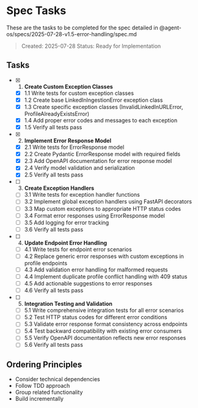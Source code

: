 # Spec Tasks

These are the tasks to be completed for the spec detailed in @agent-os/specs/2025-07-28-v1.5-error-handling/spec.md

> Created: 2025-07-28
> Status: Ready for Implementation

## Tasks

- [x] 1. **Create Custom Exception Classes**
    - [x] 1.1 Write tests for custom exception classes
    - [x] 1.2 Create base LinkedInIngestionError exception class
    - [x] 1.3 Create specific exception classes (InvalidLinkedInURLError, ProfileAlreadyExistsError)
    - [x] 1.4 Add proper error codes and messages to each exception
    - [x] 1.5 Verify all tests pass

- [x] 2. **Implement Error Response Model**
    - [x] 2.1 Write tests for ErrorResponse model
    - [x] 2.2 Create Pydantic ErrorResponse model with required fields
    - [x] 2.3 Add OpenAPI documentation for error response model
    - [x] 2.4 Verify model validation and serialization
    - [x] 2.5 Verify all tests pass

- [ ] 3. **Create Exception Handlers**
    - [ ] 3.1 Write tests for exception handler functions
    - [ ] 3.2 Implement global exception handlers using FastAPI decorators
    - [ ] 3.3 Map custom exceptions to appropriate HTTP status codes
    - [ ] 3.4 Format error responses using ErrorResponse model
    - [ ] 3.5 Add logging for error tracking
    - [ ] 3.6 Verify all tests pass

- [ ] 4. **Update Endpoint Error Handling**
    - [ ] 4.1 Write tests for endpoint error scenarios
    - [ ] 4.2 Replace generic error responses with custom exceptions in profile endpoints
    - [ ] 4.3 Add validation error handling for malformed requests
    - [ ] 4.4 Implement duplicate profile conflict handling with 409 status
    - [ ] 4.5 Add actionable suggestions to error responses
    - [ ] 4.6 Verify all tests pass

- [ ] 5. **Integration Testing and Validation**
    - [ ] 5.1 Write comprehensive integration tests for all error scenarios
    - [ ] 5.2 Test HTTP status codes for different error conditions
    - [ ] 5.3 Validate error response format consistency across endpoints
    - [ ] 5.4 Test backward compatibility with existing error consumers
    - [ ] 5.5 Verify OpenAPI documentation reflects new error responses
    - [ ] 5.6 Verify all tests pass

## Ordering Principles

- Consider technical dependencies
- Follow TDD approach
- Group related functionality
- Build incrementally
